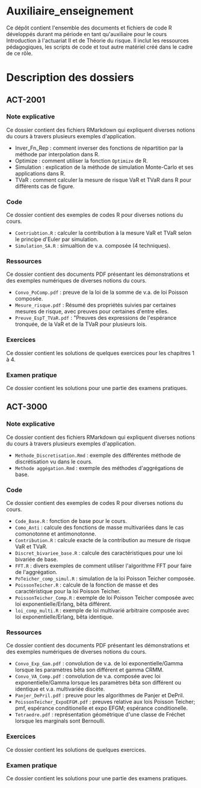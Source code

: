 # Auxiliaire_enseignement
Ce dépôt contient l'ensemble des documents et fichiers de code R développés durant ma période en tant qu'auxiliaire pour le cours Introduction à l'actuariat II et de Théorie du risque. Il inclut les ressources pédagogiques, les scripts de code et tout autre matériel créé dans le cadre de ce rôle.

# Description des dossiers

## ACT-2001

### Note explicative
Ce dossier contient des fichiers RMarkdown qui expliquent diverses notions du cours à travers plusieurs exemples d'application.
- Inver_Fn_Rep : comment inverser des fonctions de répartition par la méthode par interpolation dans R.
- Optimize : comment utiliser la fonction `Optimize` de R.
- Simulation : explication de la méthode de simulation Monte-Carlo et ses applications dans R.
- TVaR : comment calculer la mesure de risque VaR et TVaR dans R pour différents cas de figure.

### Code
Ce dossier contient des exemples de codes R pour diverses notions du cours.
- `Contriubtion.R` : calculer la contribution à la mesure VaR et TVaR selon le principe d'Euler par simulation.
- `Simulation_SA.R` : simualtion de v.a. composée (4 techniques).

### Ressources
Ce dossier contient des documents PDF présentant les démonstrations et des exemples numériques de diverses notions du cours.
- `Convo_PoComp.pdf` : preuve de la loi de la somme de v.a. de loi Poisson composée.
- `Mesure_risque.pdf` : Résumé des propriétés suivies par certaines mesures de risque, avec preuves pour certaines d'entre elles.
- `Preuve_EspT_TVaR.pdf` : "Preuves des expressions de l'espérance tronquée, de la VaR et de la TVaR pour plusieurs lois.

### Exercices 
Ce dossier contient les solutions de quelques exercices pour les chapitres 1 à 4.

### Examen pratique
Ce dossier contient les solutions pour une partie des examens pratiques.

## ACT-3000

### Note explicative
Ce dossier contient des fichiers RMarkdown qui expliquent diverses notions du cours à travers plusieurs exemples d'application.
- `Methode_Discretisation.Rmd` : exemple des différentes méthode de discrétisation vu dans le cours.
- `Methode aggégation.Rmd` : exemple des méthodes d'aggrégations de base.

### Code
Ce dossier contient des exemples de codes R pour diverses notions du cours.
- `Code_Base.R` : fonction de base pour le cours.
- `Como_Anti` : calcule des fonctions de masse multivariées dans le cas comonotonne et antimonotonne.
- `Contribution.R` : calcule exacte de la contribution au mesure de risque VaR et TVaR.
- `Discret_bivariee_base.R` : calcule des caractéristiques pour une loi bivariée de base.
- `FFT.R` : divers exemples de comment utiliser l'algorithme FFT pour faire de l'aggrégation.
- `PoTeicher_comp_simul.R` : simulation de la loi Poisson Teicher composée.
- `PoissonTeicher.R` : calcule de la fonction de masse et des caractéristique pour la loi Poisson Teicher.
- `PoissonTeicher_Comp.R` : exemple de loi Poisson Teicher composée avec loi exponentielle/Erlang, bêta différent.
- `loi_comp_multi.R` : exemple de loi multivarié arbitraire composée avec loi exponentielle/Erlang, bêta identique.

### Ressources
Ce dossier contient des documents PDF présentant les démonstrations et des exemples numériques de diverses notions du cours.

- `Convo_Exp_Gam.pdf` : convolution de v.a. de loi exponentielle/Gamma lorsque les paramètres bêta son différent et gamma CRMM.
- `Convo_VA_Comp.pdf` : convolution de v.a. composée avec loi exponentielle/Gamma lorsque les paramètres bêta son différent ou identique et v.a. multivariée discète.
- `Panjer_DePril.pdf` : preuve pour les algorithmes de Panjer et DePril.
- `PoissonTeicher_ExpoEFGM.pdf` : preuves relative aux lois Poisson Teicher; pmf, espérance conditionelle et expo EFGM; espérance conditionelle.
- `Tetraedre.pdf` : représentation géométrique d'une classe de Fréchet lorsque les marginals sont Bernoulli.


### Exercices 
Ce dossier contient les solutions de quelques exercices.

### Examen pratique
Ce dossier contient les solutions pour une partie des examens pratiques.
